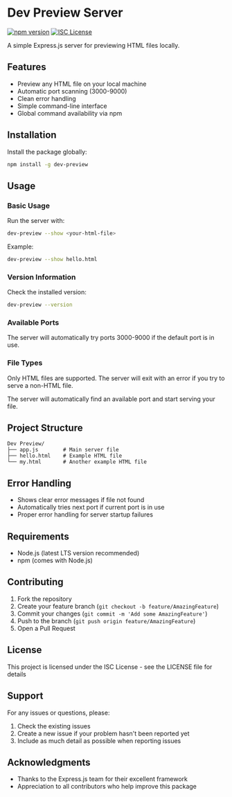# Dev Preview Server

[![npm version](https://img.shields.io/npm/v/dev-preview.svg)](https://www.npmjs.com/package/dev-preview)
[![ISC License](https://img.shields.io/npm/l/dev-preview.svg)](https://opensource.org/licenses/ISC)

A simple Express.js server for previewing HTML files locally.

## Features

- Preview any HTML file on your local machine
- Automatic port scanning (3000-9000)
- Clean error handling
- Simple command-line interface
- Global command availability via npm

## Installation

Install the package globally:
```bash
npm install -g dev-preview
```

## Usage

### Basic Usage
Run the server with:
```bash
dev-preview --show <your-html-file>
```

Example:
```bash
dev-preview --show hello.html
```

### Version Information
Check the installed version:
```bash
dev-preview --version
```

### Available Ports
The server will automatically try ports 3000-9000 if the default port is in use.

### File Types
Only HTML files are supported. The server will exit with an error if you try to serve a non-HTML file.

The server will automatically find an available port and start serving your file.

## Project Structure

```
Dev Preview/
├── app.js        # Main server file
├── hello.html    # Example HTML file
└── my.html       # Another example HTML file
```

## Error Handling

- Shows clear error messages if file not found
- Automatically tries next port if current port is in use
- Proper error handling for server startup failures

## Requirements

- Node.js (latest LTS version recommended)
- npm (comes with Node.js)

## Contributing

1. Fork the repository
2. Create your feature branch (`git checkout -b feature/AmazingFeature`)
3. Commit your changes (`git commit -m 'Add some AmazingFeature'`)
4. Push to the branch (`git push origin feature/AmazingFeature`)
5. Open a Pull Request

## License

This project is licensed under the ISC License - see the LICENSE file for details

## Support

For any issues or questions, please:

1. Check the existing issues
2. Create a new issue if your problem hasn't been reported yet
3. Include as much detail as possible when reporting issues

## Acknowledgments

- Thanks to the Express.js team for their excellent framework
- Appreciation to all contributors who help improve this package

